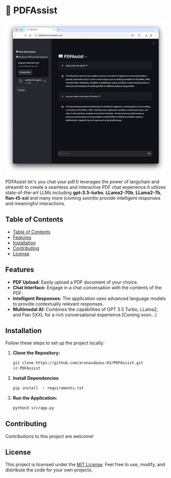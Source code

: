 # 🔖 PDFAssist

<img width="1318" alt="CleanShot 2023-09-10 at 18 44 05@2x" src="./assets/preview.png">

PDFAssist let's you chat your pdf.It leverages the power of langchain  and streamlit to create a seamless and interactive PDF chat experience.It utilizes state-of-the-art LLMs including **gpt-3.5-turbo**, **LLama2-70b**, **LLama2-7b**,  **flan-t5-xxl** and many more (coming soon)to provide intelligent responses and meaningful interactions.

## Table of Contents
  - [Table of Contents](#table-of-contents)
  - [Features](#features)
  - [Installation](#installation)
  - [Contributing](#contributing)
  - [License](#license)

## Features

- **PDF Upload:** Easily upload a PDF document of your choice.
- **Chat Interface:** Engage in a chat conversation with the contents of the PDF.
- **Intelligent Responses:** The application uses advanced language models to provide contextually relevant responses.
- **Multimodal AI:** Combines the capabilities of GPT 3.5 Turbo, LLama2, and Flan 5XXL for a rich conversational experience.(Coming soon...)

## Installation

Follow these steps to set up the project locally:

1. **Clone the Repository:**

   ```bash
   git clone https://github.com/arunavabasu-03/PDFAssist.git
   cd PDFAssist
   ```

2. **Install Dependencies**

   ```bash
   pip install -r requirements.txt
   ```

3. **Run the Application:**

   ```bash
   python3 src/app.py
   ```


## Contributing

Contributions to this project are welcome!

## License

This project is licensed under the [MIT License](https://github.com/arunavabasu-03/PDFAssist/blob/main/LICENSE). Feel free to use, modify, and distribute the code for your own projects.
